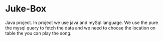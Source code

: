 # Juke-Box
Java project.
In project we use java and mySql language.
We use the pure the mysql query to fetch the data and we need to choose the location on table the you can play the song.
